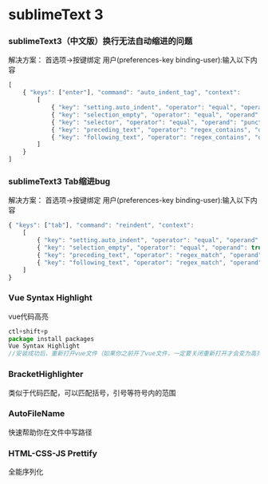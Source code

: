 # sublimeText 3
### sublimeText3（中文版）换行无法自动缩进的问题
解决方案：
首选项->按键绑定 用户(preferences-key binding-user):输入以下内容
```javascript
[
    { "keys": ["enter"], "command": "auto_indent_tag", "context":
        [
            { "key": "setting.auto_indent", "operator": "equal", "operand": true },
            { "key": "selection_empty", "operator": "equal", "operand": true, "match_all": true },
            { "key": "selector", "operator": "equal", "operand": "punctuation.definition.tag.begin", "match_all": true },
            { "key": "preceding_text", "operator": "regex_contains", "operand": ">$", "match_all": true },
            { "key": "following_text", "operator": "regex_contains", "operand": "^</", "match_all": true },
        ]
    }
]
```
### sublimeText3 Tab缩进bug
解决方案：
首选项->按键绑定 用户(preferences-key binding-user):输入以下内容
```javascript
{ "keys": ["tab"], "command": "reindent", "context":
	[
	    { "key": "setting.auto_indent", "operator": "equal", "operand": true },
	    { "key": "selection_empty", "operator": "equal", "operand": true, "match_all": true },
	    { "key": "preceding_text", "operator": "regex_match", "operand": "^$", "match_all": true },
	    { "key": "following_text", "operator": "regex_match", "operand": "^$", "match_all": true }
	]
}
```
### Vue Syntax Highlight
vue代码高亮
``` javascript
ctl+shift+p
package install packages
Vue Syntax Highlight 
//安装成功后，重新打开vue文件（如果你之前开了vue文件，一定要关闭重新打开才会变为高亮)
```
### BracketHighlighter
类似于代码匹配，可以匹配括号，引号等符号内的范围
### AutoFileName
快速帮助你在文件中写路径
### HTML-CSS-JS Prettify
全能序列化
